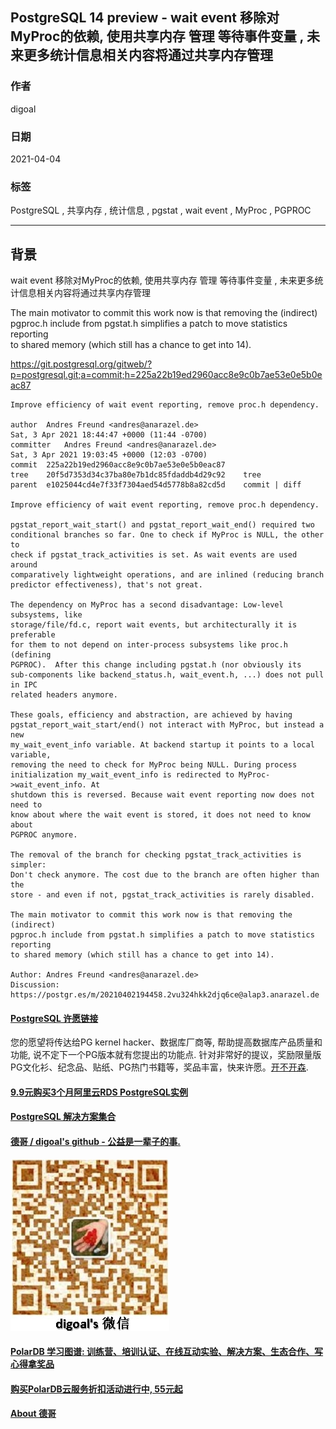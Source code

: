 ## PostgreSQL 14 preview - wait event 移除对MyProc的依赖, 使用共享内存 管理 等待事件变量 , 未来更多统计信息相关内容将通过共享内存管理     
    
### 作者    
digoal    
    
### 日期    
2021-04-04    
    
### 标签    
PostgreSQL , 共享内存 , 统计信息 , pgstat , wait event , MyProc , PGPROC        
    
----    
    
## 背景    
wait event 移除对MyProc的依赖, 使用共享内存 管理 等待事件变量 , 未来更多统计信息相关内容将通过共享内存管理     
  
The main motivator to commit this work now is that removing the (indirect)  
pgproc.h include from pgstat.h simplifies a patch to move statistics reporting  
to shared memory (which still has a chance to get into 14).  
  
https://git.postgresql.org/gitweb/?p=postgresql.git;a=commit;h=225a22b19ed2960acc8e9c0b7ae53e0e5b0eac87  
  
  
```  
Improve efficiency of wait event reporting, remove proc.h dependency.  
  
author	Andres Freund <andres@anarazel.de>	  
Sat, 3 Apr 2021 18:44:47 +0000 (11:44 -0700)  
committer	Andres Freund <andres@anarazel.de>	  
Sat, 3 Apr 2021 19:03:45 +0000 (12:03 -0700)  
commit	225a22b19ed2960acc8e9c0b7ae53e0e5b0eac87  
tree	20f5d7353d34c37ba80e7b1dc85fdaddb4d29c92	tree  
parent	e1025044cd4e7f33f7304aed54d5778b8a82cd5d	commit | diff  
  
Improve efficiency of wait event reporting, remove proc.h dependency.  
  
pgstat_report_wait_start() and pgstat_report_wait_end() required two  
conditional branches so far. One to check if MyProc is NULL, the other to  
check if pgstat_track_activities is set. As wait events are used around  
comparatively lightweight operations, and are inlined (reducing branch  
predictor effectiveness), that's not great.  
  
The dependency on MyProc has a second disadvantage: Low-level subsystems, like  
storage/file/fd.c, report wait events, but architecturally it is preferable  
for them to not depend on inter-process subsystems like proc.h (defining  
PGPROC).  After this change including pgstat.h (nor obviously its  
sub-components like backend_status.h, wait_event.h, ...) does not pull in IPC  
related headers anymore.  
  
These goals, efficiency and abstraction, are achieved by having  
pgstat_report_wait_start/end() not interact with MyProc, but instead a new  
my_wait_event_info variable. At backend startup it points to a local variable,  
removing the need to check for MyProc being NULL. During process  
initialization my_wait_event_info is redirected to MyProc->wait_event_info. At  
shutdown this is reversed. Because wait event reporting now does not need to  
know about where the wait event is stored, it does not need to know about  
PGPROC anymore.  
  
The removal of the branch for checking pgstat_track_activities is simpler:  
Don't check anymore. The cost due to the branch are often higher than the  
store - and even if not, pgstat_track_activities is rarely disabled.  
  
The main motivator to commit this work now is that removing the (indirect)  
pgproc.h include from pgstat.h simplifies a patch to move statistics reporting  
to shared memory (which still has a chance to get into 14).  
  
Author: Andres Freund <andres@anarazel.de>  
Discussion: https://postgr.es/m/20210402194458.2vu324hkk2djq6ce@alap3.anarazel.de  
```  
  
  
#### [PostgreSQL 许愿链接](https://github.com/digoal/blog/issues/76 "269ac3d1c492e938c0191101c7238216")
您的愿望将传达给PG kernel hacker、数据库厂商等, 帮助提高数据库产品质量和功能, 说不定下一个PG版本就有您提出的功能点. 针对非常好的提议，奖励限量版PG文化衫、纪念品、贴纸、PG热门书籍等，奖品丰富，快来许愿。[开不开森](https://github.com/digoal/blog/issues/76 "269ac3d1c492e938c0191101c7238216").  
  
  
#### [9.9元购买3个月阿里云RDS PostgreSQL实例](https://www.aliyun.com/database/postgresqlactivity "57258f76c37864c6e6d23383d05714ea")
  
  
#### [PostgreSQL 解决方案集合](https://yq.aliyun.com/topic/118 "40cff096e9ed7122c512b35d8561d9c8")
  
  
#### [德哥 / digoal's github - 公益是一辈子的事.](https://github.com/digoal/blog/blob/master/README.md "22709685feb7cab07d30f30387f0a9ae")
  
  
![digoal's wechat](../pic/digoal_weixin.jpg "f7ad92eeba24523fd47a6e1a0e691b59")
  
  
#### [PolarDB 学习图谱: 训练营、培训认证、在线互动实验、解决方案、生态合作、写心得拿奖品](https://www.aliyun.com/database/openpolardb/activity "8642f60e04ed0c814bf9cb9677976bd4")
  
  
#### [购买PolarDB云服务折扣活动进行中, 55元起](https://www.aliyun.com/activity/new/polardb-yunparter?userCode=bsb3t4al "e0495c413bedacabb75ff1e880be465a")
  
  
#### [About 德哥](https://github.com/digoal/blog/blob/master/me/readme.md "a37735981e7704886ffd590565582dd0")
  
